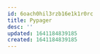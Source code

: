 ```yaml
---
id: 6oach0hil3rzb16e1k1r0rc
title: Pypager
desc: ''
updated: 1641184839185
created: 1641184839185
---
```



